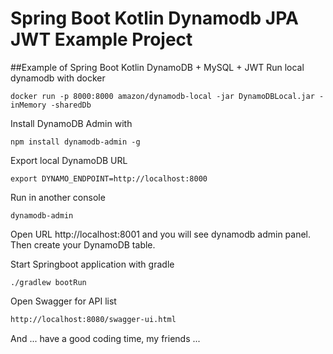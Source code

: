 # Spring Boot Kotlin Dynamodb JPA JWT Example Project

##Example of Spring Boot Kotlin DynamoDB + MySQL + JWT 
Run local dynamodb with docker

```docker
docker run -p 8000:8000 amazon/dynamodb-local -jar DynamoDBLocal.jar -inMemory -sharedDb
```

Install DynamoDB Admin with
```shell script
npm install dynamodb-admin -g
```
Export local DynamoDB URL
```shell script
export DYNAMO_ENDPOINT=http://localhost:8000
```

Run in another console
```shell script
dynamodb-admin
```
Open URL http://localhost:8001 and you will see dynamodb admin panel. Then create your DynamoDB table.


Start Springboot application with gradle
```shell script
./gradlew bootRun
```

Open Swagger for API list
 ```html
http://localhost:8080/swagger-ui.html
```
And ...
have a good coding time, my friends ...